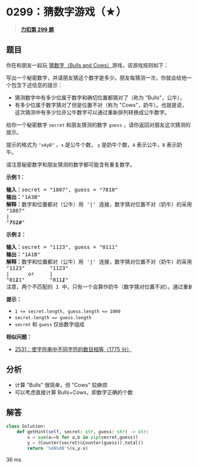 # 0299：猜数字游戏（★）


> <u>**[力扣第 299 题](https://leetcode.cn/problems/bulls-and-cows/)**</u>

## 题目

<p>你在和朋友一起玩 <a href="https://baike.baidu.com/item/%E7%8C%9C%E6%95%B0%E5%AD%97/83200?fromtitle=Bulls+and+Cows&amp;fromid=12003488&amp;fr=aladdin" target="_blank">猜数字（Bulls and Cows）</a>游戏，该游戏规则如下：</p>

<p>写出一个秘密数字，并请朋友猜这个数字是多少。朋友每猜测一次，你就会给他一个包含下述信息的提示：</p>

<ul>
<li>猜测数字中有多少位属于数字和确切位置都猜对了（称为 "Bulls"，公牛），</li>
<li>有多少位属于数字猜对了但是位置不对（称为 "Cows"，奶牛）。也就是说，这次猜测中有多少位非公牛数字可以通过重新排列转换成公牛数字。</li>
</ul>

<p>给你一个秘密数字 <code>secret</code> 和朋友猜测的数字 <code>guess</code> ，请你返回对朋友这次猜测的提示。</p>

<p>提示的格式为 <code>"xAyB"</code> ，<code>x</code> 是公牛个数， <code>y</code> 是奶牛个数，<code>A</code> 表示公牛，<code>B</code> 表示奶牛。</p>

<p>请注意秘密数字和朋友猜测的数字都可能含有重复数字。</p>



<p><strong>示例 1：</strong></p>

<pre>
<strong>输入：</strong>secret = "1807", guess = "7810"
<strong>输出：</strong>"1A3B"
<strong>解释：</strong>数字和位置都对（公牛）用 '|' 连接，数字猜对位置不对（奶牛）的采用斜体加粗标识。
"1807"
|
"<em><strong>7</strong></em>8<em><strong>10</strong></em>"</pre>

<p><strong>示例 2：</strong></p>

<pre>
<strong>输入：</strong>secret = "1123", guess = "0111"
<strong>输出：</strong>"1A1B"
<strong>解释：</strong>数字和位置都对（公牛）用 '|' 连接，数字猜对位置不对（奶牛）的采用斜体加粗标识。
"1123"        "1123"
|      or     |
"01<em><strong>1</strong></em>1"        "011<em><strong>1</strong></em>"
注意，两个不匹配的 1 中，只有一个会算作奶牛（数字猜对位置不对）。通过重新排列非公牛数字，其中仅有一个 1 可以成为公牛数字。</pre>



<p><strong>提示：</strong></p>

<ul>
<li><code>1 &lt;= secret.length, guess.length &lt;= 1000</code></li>
<li><code>secret.length == guess.length</code></li>
<li><code>secret</code> 和 <code>guess</code> 仅由数字组成</li>
</ul>


**相似问题：**
- [2531：使字符串中不同字符的数目相等（1775 分）](/leetcode/2531)


## 分析

- 计算 "Bulls" 很简单，但 "Cows" 较麻烦
- 可以考虑直接计算 Bulls+Cows，即数字正确的个数

## 解答

```python
class Solution:
    def getHint(self, secret: str, guess: str) -> str:
        x = sum(a==b for a,b in zip(secret,guess))
        y = (Counter(secret)&Counter(guess)).total()
        return '%dA%dB'%(x,y-x)
```
36 ms

